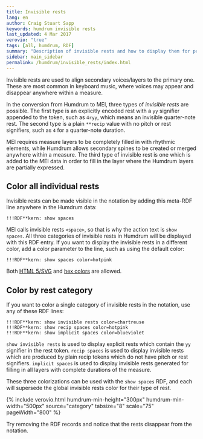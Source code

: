 ```yaml
---
title: Invisible rests
lang: en
author: Craig Stuart Sapp
keywords: humdrum invisible rests
last_updated: 4 Mar 2017
verovio: "true"
tags: [all, humdrum, RDF]
summary: "Description of invisible rests and how to display them for proof-reading."
sidebar: main_sidebar
permalink: /humdrum/invisible_rests/index.html
---
```


Invisible rests are used to align secondary voices/layers to the primary one.
These are most common in keyboard music, where voices may appear and disappear
anywhere within a measure. 

In the conversion from Humdrum to MEI, three types of *invisible
rests* are possible.  The first type is an explicitly encoded rest
with a `yy` signifier appended to the token, such as `4ryy`, which
means an invisible quarter-note rest.  The second type is a plain
`**recip` value with no pitch or rest signifiers, such as `4` for
a quarter-note duration.

MEI requires measure layers to be completely filled in with rhythmic
elements, while Humdrum allows secondary spines to be created or merged
anywhere within a measure.  The third type of invisible rest is one which 
is added to the MEI data in order to fill in the layer where the Humdrum
layers are partially expressed.

## Color all individual rests ##

Invisible rests can be made visible in the notation by adding this
meta-RDF line anywhere in the Humdrum data:

```
!!!RDF**kern: show spaces
```

MEI calls invisible rests `<space>`, so that is why the action text is
`show spaces`.  All three categories of invisible rests in Humdrum will
be displayed with this RDF entry.  If you want to display the invisible
rests in a different color, add a color parameter to the line, such as
using the default color:

```
!!!RDF**kern: show spaces color=hotpink
```

Both [HTML 5/SVG](http://www.december.com/html/spec/colorsvg.html) and 
[hex colors](http://www.hexcolortool.com) are allowed.


## Color by rest category ##

If you want to color a single category of invisible rests in the notation,
use any of these RDF lines:

```
!!!RDF**kern: show invisible rests color=chartreuse
!!!RDF**kern: show recip spaces color=hotpink
!!!RDF**kern: show implicit spaces color=blueviolet
```

`show invisible rests` is used to display explicit rests which contain
the `yy` signifier in the rest token. `recip spaces` is used to
display invisible rests which are produced by plain recip tokens which
do not have pitch or rest signifiers.  `implicit spaces` is used to
display invisible rests generated for filling in all layers with complete
durations of the measure.

These three colorizations can be used with the `show spaces` RDF, and each will
supersede the global invisible rests color for their type of rest.


{% include verovio.html
	humdrum-min-height="300px"
	humdrum-min-width="500px"
	source="category"
	tabsize="8"
	scale="75"
	pageWidth="800"
%}
<script type="application/x-humdrum" id="category">
**kern
=1
*^
2cc	4
.	4e
4ryy	4d
*v	*v
4c
==
*-
!!!RDF**kern: show invisible rests color=chartreuse
!!!RDF**kern: show recip spaces color=hotpink
!!!RDF**kern: show implicit spaces color=blueviolet
</script>

Try removing the RDF records and notice that the rests disappear from the notation.





